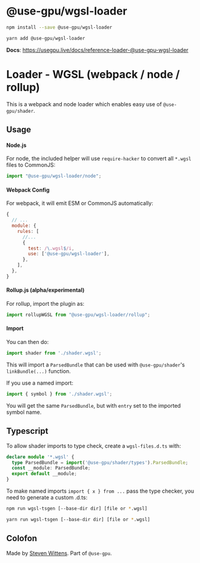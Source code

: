 # @use-gpu/wgsl-loader

```sh
npm install --save @use-gpu/wgsl-loader
```

```sh
yarn add @use-gpu/wgsl-loader
```

**Docs**: https://usegpu.live/docs/reference-loader-@use-gpu-wgsl-loader

# Loader - WGSL (webpack / node / rollup)

This is a webpack and node loader which enables easy use of `@use-gpu/shader`.

## Usage

#### Node.js

For node, the included helper will use `require-hacker` to convert all `*.wgsl` files to CommonJS:

```js
import "@use-gpu/wgsl-loader/node";
```

#### Webpack Config

For webpack, it will emit ESM or CommonJS automatically:

```js
{
  // ...
  module: {
    rules: [
      //...
      {
        test: /\.wgsl$/i,
        use: ['@use-gpu/wgsl-loader'],
      },
    ],
  },
}
```

#### Rollup.js (alpha/experimental)

For rollup, import the plugin as:

```js
import rollupWGSL from "@use-gpu/wgsl-loader/rollup";
```

#### Import

You can then do:

```js
import shader from './shader.wgsl';
```

This will import a `ParsedBundle` that can be used with `@use-gpu/shader`'s `linkBundle(...)` function.

If you use a named import:
```js
import { symbol } from './shader.wgsl';
```

You will get the same `ParsedBundle`, but with `entry` set to the imported symbol name.

## Typescript

To allow shader imports to type check, create a `wgsl-files.d.ts` with:

```ts
declare module '*.wgsl' {
  type ParsedBundle = import('@use-gpu/shader/types').ParsedBundle;
  const __module: ParsedBundle;
  export default __module;
}
```

To make named imports `import { x } from ...` pass the type checker, you need to generate a custom .d.ts:

```sh
npm run wgsl-tsgen [--base-dir dir] [file or *.wgsl]
```

```sh
yarn run wgsl-tsgen [--base-dir dir] [file or *.wgsl]
```

## Colofon

Made by [Steven Wittens](https://acko.net). Part of `@use-gpu`.

